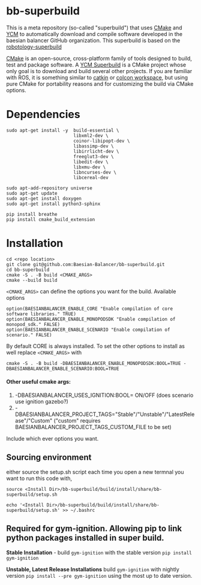 # bb-superbuild

This is a meta repository (so-called "superbuild") that uses [CMake](https://cmake.org/) and [YCM](https://github.com/robotology/ycm) to automatically
download and compile software developed in the baesian balancer GitHub organization. This superbuild is based on the [robotology-superbuild](https://github.com/robotology/robotology-superbuild)

[CMake](https://cmake.org/) is an open-source, cross-platform family of tools designed to build, test and package software.
A [YCM Superbuild](http://robotology.github.io/ycm/gh-pages/git-master/index.html#superbuild) is a CMake project whose only goal is to download and build several other projects.
If you are familiar with ROS, it is something similar to [catkin](http://wiki.ros.org/catkin/workspaces) or [colcon workspace](https://colcon.readthedocs.io/en/released/user/quick-start.html), but using pure CMake for portability reasons and for customizing the build via CMake options.

<!-- Furthermore, the `robotology-superbuild` also contains some infrastructure to build **binaries** of the contained projects for some platforms.
You can read more about the superbuild concept in [YCM documentation](http://robotology.github.io/ycm/gh-pages/latest/index.html) or in the [related IRC paper](http://lornat75.github.io/papers/2018/domenichelli-irc.pdf). -->


# Dependencies

```
sudo apt-get install -y  build-essential \
                         libxml2-dev \
                         coinor-libipopt-dev \
                         libassimp-dev \
                         libirrlicht-dev \
                         freeglut3-dev \
                         libedit-dev \
                         libxmu-dev \
                         libncurses-dev \
                         libcereal-dev
```

<!-- might need this libeigen3-dev -->

```
sudo apt-add-repository universe
sudo apt-get update
sudo apt-get install doxygen
sudo apt-get install python3-sphinx
```
```
pip install breathe
pip install cmake_build_extension
```


# Installation

```
cd <repo location>
git clone git@github.com:Baesian-Balancer/bb-superbuild.git
cd bb-superbuild
cmake -S . -B build <CMAKE_ARGS>
cmake --build build
```

`<CMAKE_ARGS>` can define the options you want for the build. Available options
```
option(BAESIANBALANCER_ENABLE_CORE "Enable compilation of core software libraries." TRUE)
option(BAESIANBALANCER_ENABLE_MONOPODSDK "Enable compilation of monopod_sdk." FALSE)
option(BAESIANBALANCER_ENABLE_SCENARIO "Enable compilation of scenario." FALSE)
```
By default CORE is always installed. To set the other options to install as well replace `<CMAKE_ARGS>` with
```
cmake -S . -B build -DBAESIANBALANCER_ENABLE_MONOPODSDK:BOOL=TRUE -DBAESIANBALANCER_ENABLE_SCENARIO:BOOL=TRUE
```
#### Other useful cmake args:
1. -DBAESIANBALANCER_USES_IGNITION:BOOL= ON/OFF (does scenario use ignition gazebo?)
2. -DBAESIANBALANCER_PROJECT_TAGS="Stable"/"Unstable"/"LatestRelease"/"Custom" ("custom" requires BAESIANBALANCER_PROJECT_TAGS_CUSTOM_FILE to be set)

Include which ever options you want.

## Sourcing environment

either source the setup.sh script each time you open a new termnal you want to run this code with,
```
source <Install Dir>/bb-superbuild/build/install/share/bb-superbuild/setup.sh
```

```
echo '<Install Dir>/bb-superbuild/build/install/share/bb-superbuild/setup.sh' >> ~/.bashrc
```

## Required for gym-ignition. Allowing pip to link python packages installed in super build.

**Stable Installation** - build `gym-ignition` with the stable version `pip install gym-ignition`

**Unstable, Latest Release Installations** build `gym-ignition` with nightly version `pip install --pre gym-ignition` using the most up to date version. 

